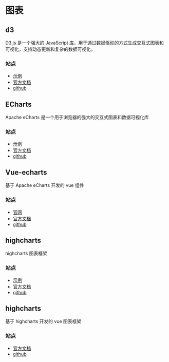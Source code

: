 <script setup>
import GithubShields from '@/components/GithubShields.vue'
</script>

# 图表

## d3

<GithubShields username="d3" repository="d3"/>

D3.js 是一个强大的 JavaScript 库，用于通过数据驱动的方式生成交互式图表和可视化，支持动态更新和复杂的数据可视化。

### 站点

- [示例](https://observablehq.com/@d3/gallery?utm_source=d3js-org&utm_medium=hero&utm_campaign=try-observable)
- [官方文档](https://d3js.org/getting-started)
- [github](https://github.com/d3/d3)

## ECharts

<GithubShields username="apache" repository="echarts"/>

Apache eCharts 是一个用于浏览器的强大的交互式图表和数据可视化库

### 站点

- [示例](https://echarts.apache.org/examples/zh/index.html)
- [官方文档](https://echarts.apache.org/zh/api.html#echarts)
- [github](https://github.com/apache/echarts)

## Vue-echarts

<GithubShields username="ecomfe" repository="vue-echarts"/>

基于 Apache eCharts 开发的 vue 组件

### 站点

- [官网](https://vue-echarts.dev/)
- [官方文档](https://github.com/ecomfe/vue-echarts#readme)
- [github](https://github.com/ecomfe/vue-echarts)

## highcharts

<GithubShields username="highcharts" repository="highcharts"/>

highcharts 图表框架

### 站点

- [示例](https://www.highcharts.com/demo)
- [官方文档](https://www.highcharts.com/docs/getting-started/installation)
- [github](https://github.com/highcharts/highcharts)

## highcharts

<GithubShields username="weizhenye" repository="vue-highcharts"/>

基于 highcharts 开发的 vue 图表框架

### 站点

- [官方文档](https://github.com/weizhenye/vue-highcharts?tab=readme-ov-file#vue-highcharts)
- [github](https://github.com/weizhenye/vue-highcharts)
